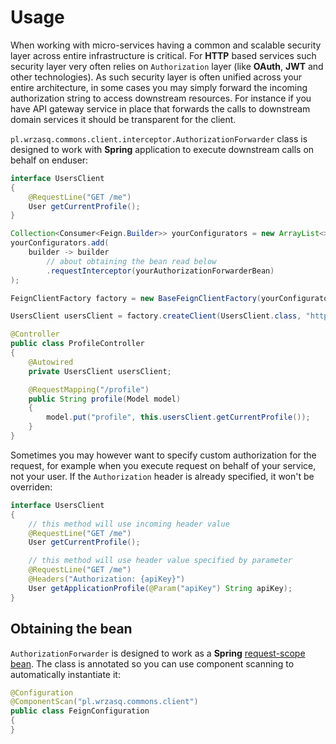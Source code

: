 <!---
# This file is part of the pl.wrzasq.commons.
#
# @license http://mit-license.org/ The MIT license
# @copyright 2017, 2019 © by Rafał Wrzeszcz - Wrzasq.pl.
-->

# Usage

When working with micro-services having a common and scalable security layer across entire infrastructure is critical. For **HTTP** based services such security layer very often relies on `Authorization` layer (like **OAuth**, **JWT** and other technologies). As such security layer is often unified across your entire architecture, in some cases you may simply forward the incoming authorization string to access downstream resources. For instance if you have API gateway service in place that forwards the calls to downstream domain services it should be transparent for the client.

`pl.wrzasq.commons.client.interceptor.AuthorizationForwarder` class is designed to work with **Spring** application to execute downstream calls on behalf on enduser:

```java
interface UsersClient
{
    @RequestLine("GET /me")
    User getCurrentProfile();
}

Collection<Consumer<Feign.Builder>> yourConfigurators = new ArrayList<>();
yourConfigurators.add(
    builder -> builder
        // about obtaining the bean read below
        .requestInterceptor(yourAuthorizationForwarderBean)
);

FeignClientFactory factory = new BaseFeignClientFactory(yourConfigurators);

UsersClient usersClient = factory.createClient(UsersClient.class, "http://users.internal");

@Controller
public class ProfileController
{
    @Autowired
    private UsersClient usersClient;

    @RequestMapping("/profile")
    public String profile(Model model)
    {
        model.put("profile", this.usersClient.getCurrentProfile());
    }
}
```

Sometimes you may however want to specify custom authorization for the request, for example when you execute request on behalf of your service, not your user. If the `Authorization` header is already specified, it won't be overriden:

```java
interface UsersClient
{
    // this method will use incoming header value
    @RequestLine("GET /me")
    User getCurrentProfile();

    // this method will use header value specified by parameter
    @RequestLine("GET /me")
    @Headers("Authorization: {apiKey}")
    User getApplicationProfile(@Param("apiKey") String apiKey);
}
```

## Obtaining the bean

`AuthorizationForwarder` is designed to work as a **Spring** [request-scope bean](https://docs.spring.io/spring/docs/5.0.1.RELEASE/spring-framework-reference/core.html#beans-factory-scopes-other). The class is annotated so you can use component scanning to automatically instantiate it:

```java
@Configuration
@ComponentScan("pl.wrzasq.commons.client")
public class FeignConfiguration
{
}
```
